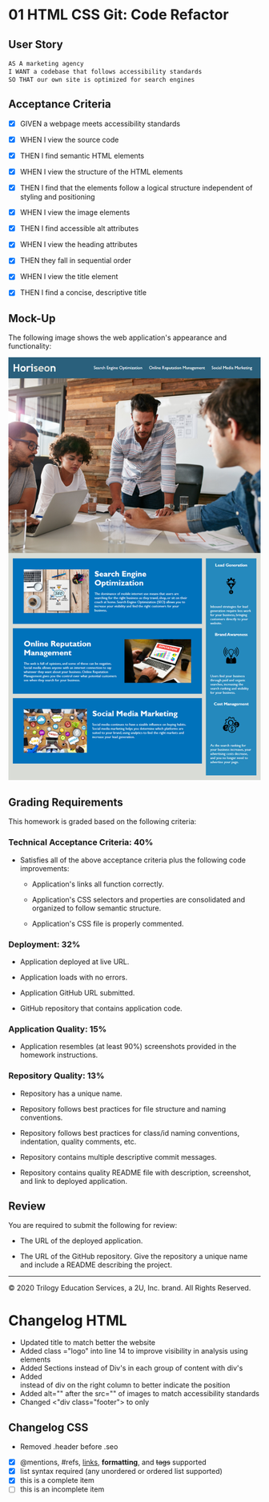 # 01 HTML CSS Git: Code Refactor

## User Story

```
AS A marketing agency
I WANT a codebase that follows accessibility standards
SO THAT our own site is optimized for search engines
```

## Acceptance Criteria


- [x] GIVEN a webpage meets accessibility standards
- [x] WHEN I view the source code
- [x] THEN I find semantic HTML elements
- [x] WHEN I view the structure of the HTML elements
- [x] THEN I find that the elements follow a logical structure independent of styling and positioning
- [x] WHEN I view the image elements
- [x] THEN I find accessible alt attributes
- [x] WHEN I view the heading attributes
- [x] THEN they fall in sequential order
- [x] WHEN I view the title element
- [x] THEN I find a concise, descriptive title


## Mock-Up

The following image shows the web application's appearance and functionality:

![code refactor demo](./Assets/01-html-css-git-homework-demo.png)


## Grading Requirements

This homework is graded based on the following criteria: 

### Technical Acceptance Criteria: 40%

* Satisfies all of the above acceptance criteria plus the following code improvements:

  * Application's links all function correctly.

  * Application's CSS selectors and properties are consolidated and organized to follow semantic structure.

  * Application's CSS file is properly commented.

### Deployment: 32%

* Application deployed at live URL.

* Application loads with no errors.

* Application GitHub URL submitted.

* GitHub repository that contains application code.

### Application Quality: 15%

* Application resembles (at least 90%) screenshots provided in the homework instructions.

### Repository Quality: 13%

* Repository has a unique name.

* Repository follows best practices for file structure and naming conventions.

* Repository follows best practices for class/id naming conventions, indentation, quality comments, etc.

* Repository contains multiple descriptive commit messages.

* Repository contains quality README file with description, screenshot, and link to deployed application.

## Review

You are required to submit the following for review:

* The URL of the deployed application.

* The URL of the GitHub repository. Give the repository a unique name and include a README describing the project.

- - -
© 2020 Trilogy Education Services, a 2U, Inc. brand. All Rights Reserved.



# Changelog HTML 


* Updated title to match better the website
* Added class ="logo" into line 14 to improve visibility in analysis using elements
* Added Sections instead of Div's in each group of content with div's
* Added <aside> instead of div on the right column to better indicate the position
* Added alt="" after the src="" of images to match accessibility standards
* Changed <"div class="footer"> to only <footer>


## Changelog CSS

* Removed .header before .seo


- [x] @mentions, #refs, [links](), **formatting**, and <del>tags</del> supported
- [x] list syntax required (any unordered or ordered list supported)
- [x] this is a complete item
- [ ] this is an incomplete item